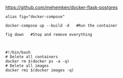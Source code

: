 https://github.com/mehemken/docker-flask-postgres
```
alias fig="docker-compose"

docker-compose up --build -d   #Run the container

fig down   #Stop and remove everything



#!/bin/bash
# Delete all containers
docker rm $(docker ps -a -q)
# Delete all images
docker rmi $(docker images -q)